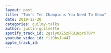 ```yaml
---
layout: post
title: "Tom's Ten Champions You Need To Know"
date: 2019-12-20
categories: guilmy-talks
author: justin-guilmette
spotify_track_id: 2gsiyOXZ5zFRB1NprKTOPY
youtube_video_id: fitObsJa44I
apple_track_id: 
---
```


